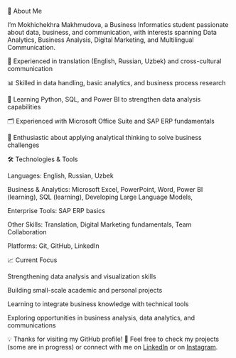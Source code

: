 💼 About Me

I’m Mokhichekhra Makhmudova, a Business Informatics student passionate about data, business, and communication, with interests spanning Data Analytics, Business Analysis, Digital Marketing, and Multilingual Communication.

🔎 Experienced in translation (English, Russian, Uzbek) and cross-cultural communication

📊 Skilled in data handling, basic analytics, and business process research

🌱 Learning Python, SQL, and Power BI to strengthen data analysis capabilities

🗂️ Experienced with Microsoft Office Suite and SAP ERP fundamentals

🧠 Enthusiastic about applying analytical thinking to solve business challenges



🛠️ Technologies & Tools

Languages: English, Russian, Uzbek

Business & Analytics: Microsoft Excel, PowerPoint, Word, Power BI (learning), SQL (learning), Developing Large Language Models,

Enterprise Tools: SAP ERP basics

Other Skills: Translation, Digital Marketing fundamentals, Team Collaboration

Platforms: Git, GitHub, LinkedIn



📈 Current Focus

Strengthening data analysis and visualization skills

Building small-scale academic and personal projects

Learning to integrate business knowledge with technical tools

Exploring opportunities in business analysis, data analytics, and communications



💡 Thanks for visiting my GitHub profile! 🚀
Feel free to check my projects (some are in progress) or connect with me on [LinkedIn](https://www.linkedin.com/in/mokhichekhramakhmudova/) or on [Instagram](https://www.instagram.com/curious_mokhichekhra).
